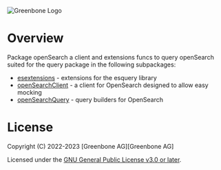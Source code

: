 ![Greenbone Logo](https://www.greenbone.net/wp-content/uploads/gb_new-logo_horizontal_rgb_small.png)

# Overview

Package openSearch a client and extensions funcs to query openSearch suited for the query package in the following
subpackages:

* [esextensions](esextensions/README.md) - extensions for the esquery library
* [openSearchClient](openSearchClient/README.md) - a client for OpenSearch designed to allow easy mocking
* [openSearchQuery](openSearchQuery/README.md) - query builders for OpenSearch

# License

Copyright (C) 2022-2023 [Greenbone AG][Greenbone AG]

Licensed under the [GNU General Public License v3.0 or later](../../LICENSE).


